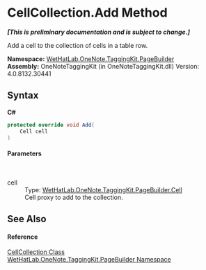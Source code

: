 # CellCollection.Add Method 
 _**\[This is preliminary documentation and is subject to change.\]**_

Add a cell to the collection of cells in a table row.

**Namespace:**&nbsp;<a href="56352230-71f2-f4b7-63a8-983965663af5.md">WetHatLab.OneNote.TaggingKit.PageBuilder</a><br />**Assembly:**&nbsp;OneNoteTaggingKit (in OneNoteTaggingKit.dll) Version: 4.0.8132.30441

## Syntax

**C#**<br />
``` C#
protected override void Add(
	Cell cell
)
```


#### Parameters
&nbsp;<dl><dt>cell</dt><dd>Type: <a href="66fe52c1-34fd-3769-2ea3-c5ed0c1d65ca.md">WetHatLab.OneNote.TaggingKit.PageBuilder.Cell</a><br />Cell proxy to add to the collection.</dd></dl>

## See Also


#### Reference
<a href="09730001-8b9f-c579-5787-c2c81a25ed5d.md">CellCollection Class</a><br /><a href="56352230-71f2-f4b7-63a8-983965663af5.md">WetHatLab.OneNote.TaggingKit.PageBuilder Namespace</a><br />